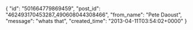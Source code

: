  {
   "id": "501664779869459",
   "post_id": "462493170453287_490608044308466",
   "from_name": "Pete Daoust",
   "message": "whats that",
   "created_time": "2013-04-11T03:54:02+0000"
 }
